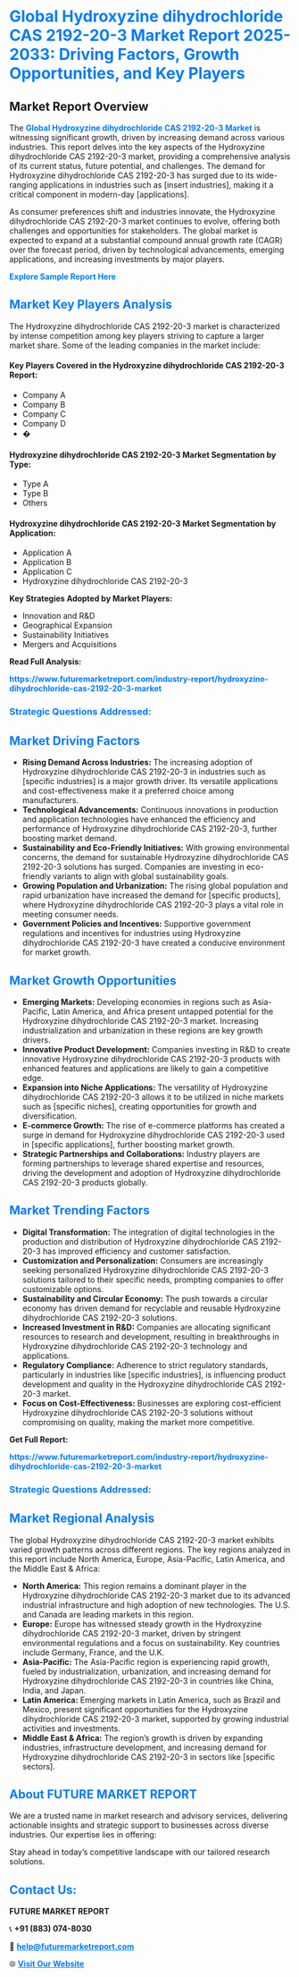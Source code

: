 <h1 style="color: #007BFF;">Global Hydroxyzine dihydrochloride CAS 2192-20-3 Market Report 2025-2033: Driving Factors, Growth Opportunities, and Key Players</h1>

<section id="overview">
<h2>Market Report Overview</h2>
<p>The <a href="https://www.futuremarketreport.com/industry-report/hydroxyzine-dihydrochloride-cas-2192-20-3-market" style="color: #007BFF; text-decoration: none;"><strong>Global Hydroxyzine dihydrochloride CAS 2192-20-3 Market</strong></a> is witnessing significant growth, driven by increasing demand across various industries. This report delves into the key aspects of the Hydroxyzine dihydrochloride CAS 2192-20-3 market, providing a comprehensive analysis of its current status, future potential, and challenges. The demand for Hydroxyzine dihydrochloride CAS 2192-20-3 has surged due to its wide-ranging applications in industries such as [insert industries], making it a critical component in modern-day [applications].</p>
<p>As consumer preferences shift and industries innovate, the Hydroxyzine dihydrochloride CAS 2192-20-3 market continues to evolve, offering both challenges and opportunities for stakeholders. The global market is expected to expand at a substantial compound annual growth rate (CAGR) over the forecast period, driven by technological advancements, emerging applications, and increasing investments by major players.</p>
</section>

<section id="overview">
<p><a href="https://www.futuremarketreport.com/request-sample/reportId=112669" style="color: #007BFF; text-decoration: none;"><strong>Explore Sample Report Here</strong></a></p>
</section>

<section id="key-players">
<h2 style="color: #007BFF;">Market Key Players Analysis</h2>
<p>The Hydroxyzine dihydrochloride CAS 2192-20-3 market is characterized by intense competition among key players striving to capture a larger market share. Some of the leading companies in the market include:</p>
<h4>Key Players Covered in the Hydroxyzine dihydrochloride CAS 2192-20-3 Report:</h4>
<ul><li>Company A</li><li>Company B</li><li>Company C</li><li>Company D</li><li>�</li></ul>
<h4>Hydroxyzine dihydrochloride CAS 2192-20-3 Market Segmentation by Type:</h4>
<ul><li>Type A</li><li>Type B</li><li>Others</li></ul>

<h4>Hydroxyzine dihydrochloride CAS 2192-20-3 Market Segmentation by Application:</h4>
<ul><li>Application A</li><li>Application B</li><li>Application C</li><li>Hydroxyzine dihydrochloride CAS 2192-20-3</li></ul>
<p><strong>Key Strategies Adopted by Market Players:</strong></p>
<ul>
<li>Innovation and R&D</li>
<li>Geographical Expansion</li>
<li>Sustainability Initiatives</li>
<li>Mergers and Acquisitions</li>
</ul>
</section>

<section>
<p><strong>Read Full Analysis: </strong></p><a href="https://www.futuremarketreport.com/industry-report/hydroxyzine-dihydrochloride-cas-2192-20-3-market" style="color: #007BFF; text-decoration: none;"><strong>https://www.futuremarketreport.com/industry-report/hydroxyzine-dihydrochloride-cas-2192-20-3-market</strong></a>
<h3 style="color: #007BFF;">Strategic Questions Addressed:</h3>
</section>

<section id="driving-factors">
<h2 style="color: #007BFF;">Market Driving Factors</h2>
<ul>
<li><strong>Rising Demand Across Industries:</strong> The increasing adoption of Hydroxyzine dihydrochloride CAS 2192-20-3 in industries such as [specific industries] is a major growth driver. Its versatile applications and cost-effectiveness make it a preferred choice among manufacturers.</li>
<li><strong>Technological Advancements:</strong> Continuous innovations in production and application technologies have enhanced the efficiency and performance of Hydroxyzine dihydrochloride CAS 2192-20-3, further boosting market demand.</li>
<li><strong>Sustainability and Eco-Friendly Initiatives:</strong> With growing environmental concerns, the demand for sustainable Hydroxyzine dihydrochloride CAS 2192-20-3 solutions has surged. Companies are investing in eco-friendly variants to align with global sustainability goals.</li>
<li><strong>Growing Population and Urbanization:</strong> The rising global population and rapid urbanization have increased the demand for [specific products], where Hydroxyzine dihydrochloride CAS 2192-20-3 plays a vital role in meeting consumer needs.</li>
<li><strong>Government Policies and Incentives:</strong> Supportive government regulations and incentives for industries using Hydroxyzine dihydrochloride CAS 2192-20-3 have created a conducive environment for market growth.</li>
</ul>
</section>

<section id="growth-opportunities">
<h2 style="color: #007BFF;">Market Growth Opportunities</h2>
<ul>
<li><strong>Emerging Markets:</strong> Developing economies in regions such as Asia-Pacific, Latin America, and Africa present untapped potential for the Hydroxyzine dihydrochloride CAS 2192-20-3 market. Increasing industrialization and urbanization in these regions are key growth drivers.</li>
<li><strong>Innovative Product Development:</strong> Companies investing in R&D to create innovative Hydroxyzine dihydrochloride CAS 2192-20-3 products with enhanced features and applications are likely to gain a competitive edge.</li>
<li><strong>Expansion into Niche Applications:</strong> The versatility of Hydroxyzine dihydrochloride CAS 2192-20-3 allows it to be utilized in niche markets such as [specific niches], creating opportunities for growth and diversification.</li>
<li><strong>E-commerce Growth:</strong> The rise of e-commerce platforms has created a surge in demand for Hydroxyzine dihydrochloride CAS 2192-20-3 used in [specific applications], further boosting market growth.</li>
<li><strong>Strategic Partnerships and Collaborations:</strong> Industry players are forming partnerships to leverage shared expertise and resources, driving the development and adoption of Hydroxyzine dihydrochloride CAS 2192-20-3 products globally.</li>
</ul>
</section>

<section id="trending-factors">
<h2 style="color: #007BFF;">Market Trending Factors</h2>
<ul>
<li><strong>Digital Transformation:</strong> The integration of digital technologies in the production and distribution of Hydroxyzine dihydrochloride CAS 2192-20-3 has improved efficiency and customer satisfaction.</li>
<li><strong>Customization and Personalization:</strong> Consumers are increasingly seeking personalized Hydroxyzine dihydrochloride CAS 2192-20-3 solutions tailored to their specific needs, prompting companies to offer customizable options.</li>
<li><strong>Sustainability and Circular Economy:</strong> The push towards a circular economy has driven demand for recyclable and reusable Hydroxyzine dihydrochloride CAS 2192-20-3 solutions.</li>
<li><strong>Increased Investment in R&D:</strong> Companies are allocating significant resources to research and development, resulting in breakthroughs in Hydroxyzine dihydrochloride CAS 2192-20-3 technology and applications.</li>
<li><strong>Regulatory Compliance:</strong> Adherence to strict regulatory standards, particularly in industries like [specific industries], is influencing product development and quality in the Hydroxyzine dihydrochloride CAS 2192-20-3 market.</li>
<li><strong>Focus on Cost-Effectiveness:</strong> Businesses are exploring cost-efficient Hydroxyzine dihydrochloride CAS 2192-20-3 solutions without compromising on quality, making the market more competitive.</li>
</ul>
</section>

<section>
<p><strong>Get Full Report: </strong></p><a href="https://www.futuremarketreport.com/industry-report/hydroxyzine-dihydrochloride-cas-2192-20-3-market" style="color: #007BFF; text-decoration: none;"><strong>https://www.futuremarketreport.com/industry-report/hydroxyzine-dihydrochloride-cas-2192-20-3-market</strong></a>
<h3 style="color: #007BFF;">Strategic Questions Addressed:</h3>
</section>


<section id="regional-analysis">
<h2 style="color: #007BFF;">Market Regional Analysis</h2>
<p>The global Hydroxyzine dihydrochloride CAS 2192-20-3 market exhibits varied growth patterns across different regions. The key regions analyzed in this report include North America, Europe, Asia-Pacific, Latin America, and the Middle East & Africa:</p>
<ul>
<li><strong>North America:</strong> This region remains a dominant player in the Hydroxyzine dihydrochloride CAS 2192-20-3 market due to its advanced industrial infrastructure and high adoption of new technologies. The U.S. and Canada are leading markets in this region.</li>
<li><strong>Europe:</strong> Europe has witnessed steady growth in the Hydroxyzine dihydrochloride CAS 2192-20-3 market, driven by stringent environmental regulations and a focus on sustainability. Key countries include Germany, France, and the U.K.</li>
<li><strong>Asia-Pacific:</strong> The Asia-Pacific region is experiencing rapid growth, fueled by industrialization, urbanization, and increasing demand for Hydroxyzine dihydrochloride CAS 2192-20-3 in countries like China, India, and Japan.</li>
<li><strong>Latin America:</strong> Emerging markets in Latin America, such as Brazil and Mexico, present significant opportunities for the Hydroxyzine dihydrochloride CAS 2192-20-3 market, supported by growing industrial activities and investments.</li>
<li><strong>Middle East & Africa:</strong> The region’s growth is driven by expanding industries, infrastructure development, and increasing demand for Hydroxyzine dihydrochloride CAS 2192-20-3 in sectors like [specific sectors].</li>
</ul>
</section>

<footer>
<h2 style="color: #007BFF;">About FUTURE MARKET REPORT</h2>
<p>We are a trusted name in market research and advisory services, delivering actionable insights and strategic support to businesses across diverse industries. Our expertise lies in offering:</p>

<p>Stay ahead in today’s competitive landscape with our tailored research solutions.</p>

<h2 style="color: #007BFF;">Contact Us:</h2>
<p><strong>FUTURE MARKET REPORT</strong></p>
<p>📞 <strong>+91 (883) 074-8030</strong></p>
<p>📧 <strong><a href="mailto:help@futuremarketreport.com" style="color: #007BFF;">help@futuremarketreport.com</a></strong></p>
<p>🌐 <strong><a href="https://www.futuremarketreport.com/" style="color: #007BFF;">Visit Our Website</a></strong></p>
</footer>
